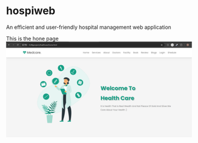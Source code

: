 # hospiweb
An efficient and user-friendly hospital management web application

This is the hone page
![Image_Alt](https://github.com/Neha-Dotcom49/hospiweb/blob/b9a2dbbfdf7a50e5e7160b7bdf190c3f7e56d0e1/Capture.PNG)
